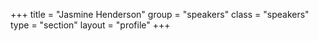 +++
title = "Jasmine Henderson"
group = "speakers"
class = "speakers"
type = "section"
layout = "profile"
+++
